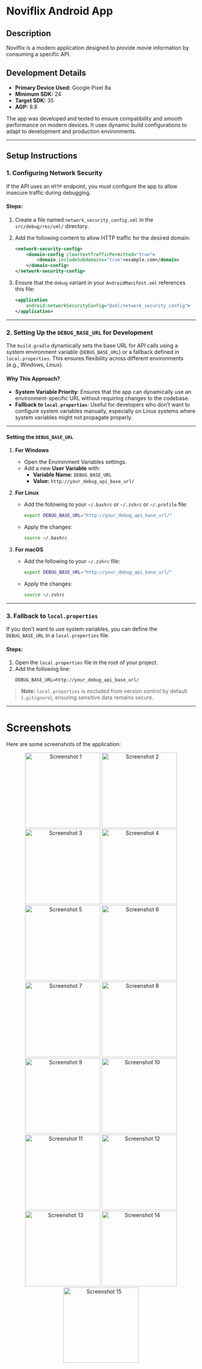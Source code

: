 # Noviflix Android App

## Description
Noviflix is a modern application designed to provide movie information by consuming a specific API.


## Development Details
- **Primary Device Used:** Google Pixel 8a
- **Minimum SDK:** 24
- **Target SDK:** 35
- **AGP:** 8.8

The app was developed and tested to ensure compatibility and smooth performance on modern devices. It uses dynamic build configurations to adapt to development and production environments.



---

## Setup Instructions

### 1. Configuring Network Security
If the API uses an `HTTP` endpoint, you must configure the app to allow insecure traffic during debugging.

#### Steps:
1. Create a file named `network_security_config.xml` in the `src/debug/res/xml/` directory.
2. Add the following content to allow HTTP traffic for the desired domain:

   ```xml
   <network-security-config>
       <domain-config cleartextTrafficPermitted="true">
           <domain includeSubdomains="true">example.com</domain>
       </domain-config>
   </network-security-config>
   ```

3. Ensure that the `debug` variant in your `AndroidManifest.xml` references this file:

   ```xml
   <application
       android:networkSecurityConfig="@xml/network_security_config">
   </application>
   ```

---

### 2. Setting Up the `DEBUG_BASE_URL` for Development

The `build.gradle` dynamically sets the base URL for API calls using a system environment variable (`DEBUG_BASE_URL`) or a fallback defined in `local.properties`. This ensures flexibility across different environments (e.g., Windows, Linux).

#### Why This Approach?
- **System Variable Priority**: Ensures that the app can dynamically use an environment-specific URL without requiring changes to the codebase.
- **Fallback to `local.properties`**: Useful for developers who don’t want to configure system variables manually, especially on Linux systems where system variables might not propagate properly.

---

#### Setting the `DEBUG_BASE_URL`

1. **For Windows**
   - Open the Environment Variables settings.
   - Add a new **User Variable** with:
      - **Variable Name:** `DEBUG_BASE_URL`
      - **Value:** `http://your_debug_api_base_url/`

2. **For Linux**
   - Add the following to your `~/.bashrc` or `~/.zshrc` or `~/.profile` file:
     ```bash
     export DEBUG_BASE_URL="http://your_debug_api_base_url/"
     ```
   - Apply the changes:
     ```bash
     source ~/.bashrc
     ```

3. **For macOS**
   - Add the following to your `~/.zshrc` file:
     ```bash
     export DEBUG_BASE_URL="http://your_debug_api_base_url/"
     ```
   - Apply the changes:
     ```bash
     source ~/.zshrc
     ```

---

### 3. Fallback to `local.properties`

If you don’t want to use system variables, you can define the `DEBUG_BASE_URL` in a `local.properties` file.

#### Steps:
1. Open the `local.properties` file in the root of your project.
2. Add the following line:
   ```properties
   DEBUG_BASE_URL=http://your_debug_api_base_url/
   ```

> **Note:** `local.properties` is excluded from version control by default (`.gitignore`), ensuring sensitive data remains secure.

---


# Screenshots

Here are some screenshots of the application:

<p align="center">
  <img src="screenshots/Screenshot_20250120-174708.png" alt="Screenshot 1" width="200"/>
  <img src="screenshots/Screenshot_20250120-174721.png" alt="Screenshot 2" width="200"/>
  <img src="screenshots/Screenshot_20250120-174732.png" alt="Screenshot 3" width="200"/>
  <img src="screenshots/Screenshot_20250120-174741.png" alt="Screenshot 4" width="200"/>
  <img src="screenshots/Screenshot_20250120-174816.png" alt="Screenshot 5" width="200"/>
  <img src="screenshots/Screenshot_20250120-174836.png" alt="Screenshot 6" width="200"/>
  <img src="screenshots/Screenshot_20250120-174849.png" alt="Screenshot 7" width="200"/>
  <img src="screenshots/Screenshot_20250120-174906.png" alt="Screenshot 8" width="200"/>
  <img src="screenshots/Screenshot_20250120-174914.png" alt="Screenshot 9" width="200"/>
  <img src="screenshots/Screenshot_20250120-174921.png" alt="Screenshot 10" width="200"/>
  <img src="screenshots/Screenshot_20250120-174926.png" alt="Screenshot 11" width="200"/>
  <img src="screenshots/Screenshot_20250120-174943.png" alt="Screenshot 12" width="200"/>
  <img src="screenshots/Screenshot_20250120-174956.png" alt="Screenshot 13" width="200"/>
  <img src="screenshots/Screenshot_20250120-175000.png" alt="Screenshot 14" width="200"/>
  <img src="screenshots/Screenshot_20250120-175011.png" alt="Screenshot 15" width="200"/>
</p>
